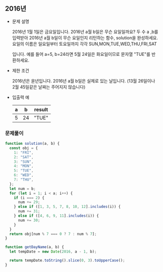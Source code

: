 ## 2016년

- 문제 설명

  2016년 1월 1일은 금요일입니다. 2016년 a월 b일은 무슨 요일일까요? 두 수 a ,b를 입력받아 2016년 a월 b일이 무슨 요일인지 리턴하는 함수, solution을 완성하세요. 요일의 이름은 일요일부터 토요일까지 각각 SUN,MON,TUE,WED,THU,FRI,SAT

  입니다. 예를 들어 a=5, b=24라면 5월 24일은 화요일이므로 문자열 "TUE"를 반환하세요.

- 제한 조건

  2016년은 윤년입니다.
  2016년 a월 b일은 실제로 있는 날입니다. (13월 26일이나 2월 45일같은 날짜는 주어지지 않습니다)

- 입출력 예

  |  a  |  b  | result |
  | :-: | :-: | :----: |
  |  5  | 24  | "TUE"  |

### 문제풀이

```jsx
function solution(a, b) {
  const obj = {
    1: "FRI",
    2: "SAT",
    3: "SUN",
    4: "MON",
    5: "TUE",
    6: "WED",
    7: "THU",
  };
  let num = b;
  for (let i = 1; i < a; i++) {
    if (i === 2) {
      num += 29;
    } else if ([1, 3, 5, 7, 8, 10, 12].includes(i)) {
      num += 31;
    } else if ([4, 6, 9, 11].includes(i)) {
      num += 30;
    }
  }
  return obj[num % 7 === 0 ? 7 : num % 7];
}
```

```jsx
function getDayName(a, b) {
  let tempDate = new Date(2016, a - 1, b);

  return tempDate.toString().slice(0, 3).toUpperCase();
}
```
